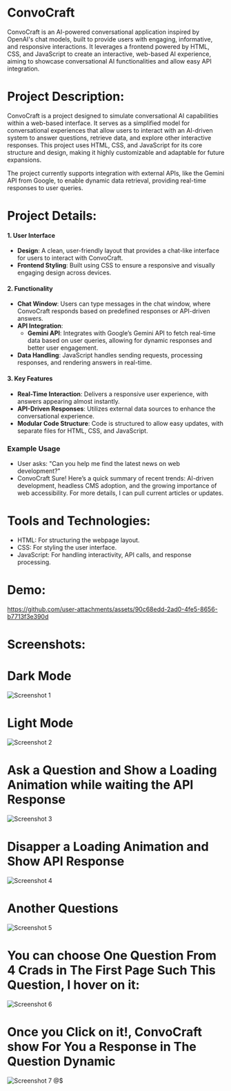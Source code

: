# ConvoCraft 
ConvoCraft is an AI-powered conversational application inspired by OpenAI's chat models, built to provide users with engaging, informative, and responsive interactions. It leverages a frontend powered by HTML, CSS, and JavaScript to create an interactive, web-based AI experience, aiming to showcase conversational AI functionalities and allow easy API integration.
    
# Project Description:
ConvoCraft is a project designed to simulate conversational AI capabilities within a web-based interface. It serves as a simplified model for conversational experiences that allow users to interact with an AI-driven system to answer questions, retrieve data, and explore other interactive responses. This project uses HTML, CSS, and JavaScript for its core structure and design, making it highly customizable and adaptable for future expansions.

The project currently supports integration with external APIs, like the Gemini API from Google, to enable dynamic data retrieval, providing real-time responses to user queries.

# Project Details: 
#### 1. **User Interface**
   - **Design**: A clean, user-friendly layout that provides a chat-like interface for users to interact with ConvoCraft.
   - **Frontend Styling**: Built using CSS to ensure a responsive and visually engaging design across devices.

#### 2. **Functionality**
   - **Chat Window**: Users can type messages in the chat window, where ConvoCraft responds based on predefined responses or API-driven answers.
   - **API Integration**: 
     - **Gemini API**: Integrates with Google’s Gemini API to fetch real-time data based on user queries, allowing for dynamic responses and better user engagement.
   - **Data Handling**: JavaScript handles sending requests, processing responses, and rendering answers in real-time.

#### 3. **Key Features**
   - **Real-Time Interaction**: Delivers a responsive user experience, with answers appearing almost instantly.
   - **API-Driven Responses**: Utilizes external data sources to enhance the conversational experience.
   - **Modular Code Structure**: Code is structured to allow easy updates, with separate files for HTML, CSS, and JavaScript.

### Example Usage
- User asks: "Can you help me find the latest news on web development?"
- ConvoCraft Sure! Here’s a quick summary of recent trends: AI-driven development, headless CMS adoption, and the growing importance of web accessibility. For more details, I can pull current articles or updates.
  
# Tools and Technologies:
- HTML: For structuring the webpage layout.
- CSS: For styling the user interface.
- JavaScript: For handling interactivity, API calls, and response processing.
# Demo:
https://github.com/user-attachments/assets/90c68edd-2ad0-4fe5-8656-b7713f3e390d
# Screenshots:
# Dark Mode
![Screenshot 1](https://drive.google.com/uc?export=view&id=1JUknhjN2LW6LBGHNHtSaELxxiKmj9-MI)    
# Light Mode 
![Screenshot 2](https://drive.google.com/uc?export=view&id=1smzI9aq9JCx-F2lTr91PNzMgyowdDDpI)
# Ask a Question and Show a Loading Animation while waiting the API Response
![Screenshot 3](https://drive.google.com/uc?export=view&id=1hFpciYJ8vJbLf1mqtCifdRFuCbcJ01rZ)
# Disapper a Loading Animation and Show API Response 
![Screenshot 4](https://drive.google.com/uc?export=view&id=1PCrE6mzMqqzWc-7Sc1mjVzcmJYo2pvtC)
# Another Questions 
![Screenshot 5](https://drive.google.com/uc?export=view&id=1FpouMxZeA_-RtuBber7a1lCPEFjvTrAy)
# You can choose One Question From 4 Crads in The First Page Such This Question, I hover on it:
![Screenshot 6](https://drive.google.com/uc?export=view&id=1w32amWLo08T9XAic87LA1CoCPFy97Eyg)
# Once you Click on it!, ConvoCraft show For You a Response in The Question Dynamic
![Screenshot 7](https://drive.google.com/uc?export=view&id=1qblK6JJwdnHpM_lk3iCNhvfNwfC6bIf-)
@$
